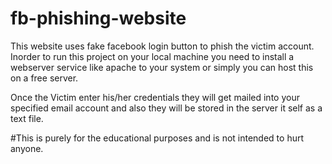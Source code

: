 # fb-phishing-website

This website uses fake facebook login button to phish the victim account. Inorder to run this project on your local machine you need to install a webserver service like apache to your system or simply you can host this on a free server. 

Once the Victim enter his/her credentials they will get mailed into your specified email account and also they will be stored in the server it self as a text file. 

#This is purely for the educational purposes and is not intended to hurt anyone.
